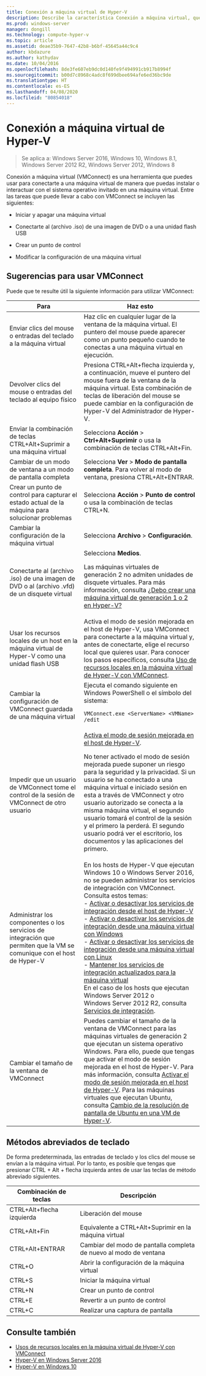```yaml
---
title: Conexión a máquina virtual de Hyper-V
description: Describe la característica Conexión a máquina virtual, que proporciona acceso remoto a una máquina virtual. Incluye detalles sobre cómo realizar tareas comunes, como enviar CTRL-Alt-Suprimir a la máquina virtual.
ms.prod: windows-server
manager: dongill
ms.technology: compute-hyper-v
ms.topic: article
ms.assetid: deae35b9-7647-42b8-b6bf-45645a44c9c4
author: kbdazure
ms.author: kathydav
ms.date: 10/04/2016
ms.openlocfilehash: 8de3fe607eb9dc0d140fe9f494991cb917b8994f
ms.sourcegitcommit: b00d7c8968c4adc8f699dbee694afe6ed36bc9de
ms.translationtype: HT
ms.contentlocale: es-ES
ms.lasthandoff: 04/08/2020
ms.locfileid: "80854018"
---
```

# <a name="hyper-v-virtual-machine-connection"></a>Conexión a máquina virtual de Hyper-V

>Se aplica a: Windows Server 2016, Windows 10, Windows 8.1, Windows Server 2012 R2, Windows Server 2012, Windows 8

Conexión a máquina virtual \(VMConnect\) es una herramienta que puedes usar para conectarte a una máquina virtual de manera que puedas instalar o interactuar con el sistema operativo invitado en una máquina virtual. Entre las tareas que puede llevar a cabo con VMConnect se incluyen las siguientes:  
  
-   Iniciar y apagar una máquina virtual  
  
-   Conectarte al \(archivo .iso\) de una imagen de DVD o a una unidad flash USB  
  
-   Crear un punto de control  
  
-   Modificar la configuración de una máquina virtual  
    
## <a name="tips-for-using-vmconnect"></a>Sugerencias para usar VMConnect  
Puede que te resulte útil la siguiente información para utilizar VMConnect:  
  
|Para|Haz esto|  
|---------------|------------|  
|Enviar clics del mouse o entradas del teclado a la máquina virtual|Haz clic en cualquier lugar de la ventana de la máquina virtual. El puntero del mouse puede aparecer como un punto pequeño cuando te conectas a una máquina virtual en ejecución.|  
|Devolver clics del mouse o entradas del teclado al equipo físico|Presiona CTRL\+Alt\+flecha izquierda y, a continuación, mueve el puntero del mouse fuera de la ventana de la máquina virtual. Esta combinación de teclas de liberación del mouse se puede cambiar en la configuración de Hyper\-V del Administrador de Hyper\-V.|  
|Enviar la combinación de teclas CTRL\+Alt\+Suprimir a una máquina virtual|Selecciona **Acción** > **Ctrl\+Alt\+Suprimir** o usa la combinación de teclas CTRL\+Alt\+Fin.|  
|Cambiar de un modo de ventana a un modo de pantalla completa|Selecciona **Ver** > **Modo de pantalla completa**. Para volver al modo de ventana, presiona CTRL\+Alt\+ENTRAR.|  
|Crear un punto de control para capturar el estado actual de la máquina para solucionar problemas|Selecciona **Acción** > **Punto de control** o usa la combinación de teclas CTRL\+N.|  
|Cambiar la configuración de la máquina virtual|Selecciona **Archivo** > **Configuración**.|  
|Conectarte al \(archivo .iso\) de una imagen de DVD o al \(archivo .vfd\) de un disquete virtual|Selecciona **Medios**.<p>Las máquinas virtuales de generación 2 no admiten unidades de disquete virtuales. Para más información, consulta [¿Debo crear una máquina virtual de generación 1 o 2 en Hyper-V?](../plan/Should-I-create-a-generation-1-or-2-virtual-machine-in-Hyper-V.md)|  
|Usar los recursos locales de un host en la máquina virtual de Hyper\-V como una unidad flash USB|Activa el modo de sesión mejorada en el host de Hyper-V, usa VMConnect para conectarte a la máquina virtual y, antes de conectarte, elige el recurso local que quieres usar. Para conocer los pasos específicos, consulta [Uso de recursos locales en la máquina virtual de Hyper\-V con VMConnect](Use-local-resources-on-Hyper-V-virtual-machine-with-VMConnect.md).|  
|Cambiar la configuración de VMConnect guardada de una máquina virtual|Ejecuta el comando siguiente en Windows PowerShell o el símbolo del sistema:<p>`VMConnect.exe <ServerName> <VMName> /edit`|  
|Impedir que un usuario de VMConnect tome el control de la sesión de VMConnect de otro usuario|[Activa el modo de sesión mejorada en el host de Hyper-V](Use-local-resources-on-Hyper-V-virtual-machine-with-VMConnect.md#turn-on-enhanced-session-mode-on-a-hyper-v-host).<p>No tener activado el modo de sesión mejorada puede suponer un riesgo para la seguridad y la privacidad. Si un usuario se ha conectado a una máquina virtual e iniciado sesión en esta a través de VMConnect y otro usuario autorizado se conecta a la misma máquina virtual, el segundo usuario tomará el control de la sesión y el primero la perderá. El segundo usuario podrá ver el escritorio, los documentos y las aplicaciones del primero.|
|Administrar los componentes o los servicios de integración que permiten que la VM se comunique con el host de Hyper-V| En los hosts de Hyper-V que ejecutan Windows 10 o Windows Server 2016, no se pueden administrar los servicios de integración con VMConnect. Consulta estos temas: <br />- [Activar o desactivar los servicios de integración desde el host de Hyper-V](https://msdn.microsoft.com/virtualization/hyperv_on_windows/user_guide/managing_ics) <br />- [Activar o desactivar los servicios de integración desde una máquina virtual con Windows](https://msdn.microsoft.com/virtualization/hyperv_on_windows/user_guide/managing_ics#manage-integration-services-from-guest-os-windows)<br />- [Activar o desactivar los servicios de integración desde una máquina virtual con Linux](https://msdn.microsoft.com/virtualization/hyperv_on_windows/user_guide/managing_ics#manage-integration-services-from-guest-os-linux) <br />- [Mantener los servicios de integración actualizados para la máquina virtual](https://msdn.microsoft.com/virtualization/hyperv_on_windows/user_guide/managing_ics#integration-service-maintenance)  <br />En el caso de los hosts que ejecutan Windows Server 2012 o Windows Server 2012 R2, consulta [Servicios de integración](https://technet.microsoft.com/library/dn798297(v=ws.11).aspx).|
|Cambiar el tamaño de la ventana de VMConnect|Puedes cambiar el tamaño de la ventana de VMConnect para las máquinas virtuales de generación 2 que ejecutan un sistema operativo Windows. Para ello, puede que tengas que activar el modo de sesión mejorada en el host de Hyper-V. Para más información, consulta [Activar el modo de sesión mejorada en el host de Hyper-V](Use-local-resources-on-Hyper-V-virtual-machine-with-VMConnect.md#turn-on-enhanced-session-mode-on-a-hyper-v-host). Para las máquinas virtuales que ejecutan Ubuntu, consulta [Cambio de la resolución de pantalla de Ubuntu en una VM de Hyper-V](https://blogs.msdn.microsoft.com/virtual_pc_guy/2014/09/19/changing-ubuntu-screen-resolution-in-a-hyper-v-vm/).|


## <a name="keyboard-shortcuts"></a>Métodos abreviados de teclado  
De forma predeterminada, las entradas de teclado y los clics del mouse se envían a la máquina virtual. Por lo tanto, es posible que tengas que presionar CTRL + Alt + flecha izquierda antes de usar las teclas de método abreviado siguientes. 

|Combinación de teclas|Descripción|  
|-------------------|---------------|  
|CTRL\+Alt\+flecha izquierda|Liberación del mouse|  
|CTRL\+Alt\+Fin|Equivalente a CTRL\+Alt\+Suprimir en la máquina virtual|  
|CTRL\+Alt\+ENTRAR|Cambiar del modo de pantalla completa de nuevo al modo de ventana|  
|CTRL\+O|Abrir la configuración de la máquina virtual|  
|CTRL\+S|Iniciar la máquina virtual|  
|CTRL\+N|Crear un punto de control|  
|CTRL\+E|Revertir a un punto de control|  
|CTRL\+C|Realizar una captura de pantalla|  

## <a name="see-also"></a>Consulte también  
-   [Usos de recursos locales en la máquina virtual de Hyper-V con VMConnect](Use-local-resources-on-Hyper-V-virtual-machine-with-VMConnect.md)  
-   [Hyper-V en Windows Server 2016](../Hyper-V-on-Windows-Server.md)  
-   [Hyper-V en Windows 10](https://msdn.microsoft.com/virtualization/hyperv_on_windows/windows_welcome)  
  
  
